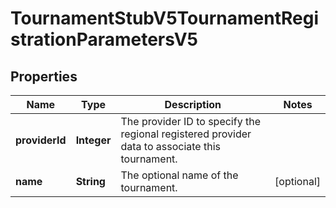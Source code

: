 

# TournamentStubV5TournamentRegistrationParametersV5


## Properties

| Name | Type | Description | Notes |
|------------ | ------------- | ------------- | -------------|
|**providerId** | **Integer** | The provider ID to specify the regional registered provider data to associate this tournament. |  |
|**name** | **String** | The optional name of the tournament. |  [optional] |



